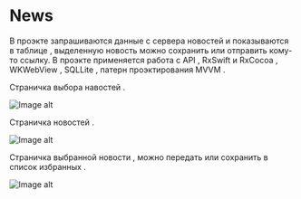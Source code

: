 # News
В проэкте запрашиваются данные с сервера новостей и показываются в таблице , выделенную новость можно сохранить или отправить кому-то ссылку.
В проэкте применяется работа с API , RxSwift и RxCocoa , WKWebView , SQLLite , патерн проэктирования MVVM .


Страничка выбора навостей .

![Image alt](https://github.com/EfimenkoAleksandr/News/blob/master/NewsSelectionPage.png)


Страничка новостей .

![Image alt](https://github.com/EfimenkoAleksandr/News/blob/master/News.png)


Страничка выбранной новости , можно передать или сохранить в список избранных .

![Image alt](https://github.com/EfimenkoAleksandr/News/blob/master/SelectedArticle.png)
